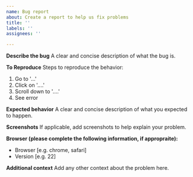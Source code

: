 ```yaml
---
name: Bug report
about: Create a report to help us fix problems
title: ''
labels: ''
assignees: ''

---
```


**Describe the bug**
A clear and concise description of what the bug is.

**To Reproduce**
Steps to reproduce the behavior:
1. Go to '...'
2. Click on '....'
3. Scroll down to '....'
4. See error

**Expected behavior**
A clear and concise description of what you expected to happen.

**Screenshots**
If applicable, add screenshots to help explain your problem.

**Browser (please complete the following information, if appropraite):**
 - Browser [e.g. chrome, safari]
 - Version [e.g. 22]

**Additional context**
Add any other context about the problem here.
